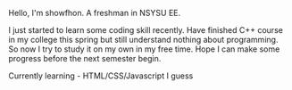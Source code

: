 Hello, I'm showfhon. A freshman in NSYSU EE.

I just started to learn some coding skill recently.
Have finished C++ course in my college this spring but still understand nothing about programming.
So now I try to study it on my own in my free time.
Hope I can make some progress before the next semester begin.

Currently learning - HTML/CSS/Javascript I guess

<!---
Showfhon/Showfhon is a ✨ special ✨ repository because its `README.md` (this file) appears on your GitHub profile.
You can click the Preview link to take a look at your changes.
--->
